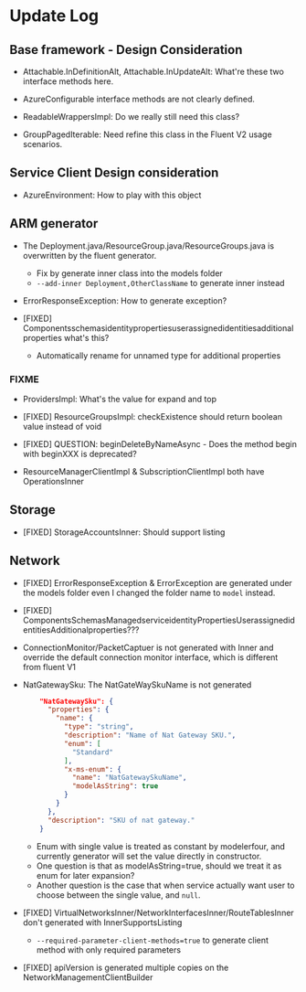# Update Log

## Base framework - Design Consideration 

 - Attachable.InDefinitionAlt, Attachable.InUpdateAlt: What're these two interface methods here.
 
 - AzureConfigurable interface methods are not clearly defined.
 
 - ReadableWrappersImpl: Do we really still need this class?
 
 - GroupPagedIterable: Need refine this class in the Fluent V2 usage scenarios.
 
## Service Client Design consideration 
   
   - AzureEnvironment: How to play with this object
 
## ARM generator
 
  - The Deployment.java/ResourceGroup.java/ResourceGroups.java is overwritten by the fluent generator.
    * Fix by generate inner class into the models folder
    * `--add-inner Deployment,OtherClassName` to generate inner instead
  
  - ErrorResponseException: How to generate exception?
  
  - [FIXED] Componentsschemasidentitypropertiesuserassignedidentitiesadditionalproperties what's this? 
    * Automatically rename for unnamed type for additional properties
  
### FIXME
 
  - ProvidersImpl: What's the value for expand and top
  
  - [FIXED] ResourceGroupsImpl: checkExistence should return boolean value instead of void
  
  - [FIXED] QUESTION: beginDeleteByNameAsync - Does the method begin with beginXXX is deprecated? 
  
  - ResourceManagerClientImpl & SubscriptionClientImpl both have OperationsInner
  
 
 ## Storage 
  - [FIXED] StorageAccountsInner: Should support listing
  
  
 ## Network 
 - [FIXED] ErrorResponseException & ErrorException are generated under the models folder even I changed the folder name to `model` instead.
 - [FIXED] ComponentsSchemasManagedserviceidentityPropertiesUserassignedidentitiesAdditionalproperties???
 - ConnectionMonitor/PacketCaptuer is not generated with Inner and override the default connection monitor interface, which is different from fluent V1
  
 - NatGatewaySku: The NatGateWaySkuName is not generated 
  
    ```JSON
        "NatGatewaySku": {
          "properties": {
            "name": {
              "type": "string",
              "description": "Name of Nat Gateway SKU.",
              "enum": [
                "Standard"
              ],
              "x-ms-enum": {
                "name": "NatGatewaySkuName",
                "modelAsString": true
              }
            }
          },
          "description": "SKU of nat gateway."
        }
    ```
    
    * Enum with single value is treated as constant by modelerfour, and currently generator will set the value directly in constructor.
    * One question is that as modelAsString=true, should we treat it as enum for later expansion?
    * Another question is the case that when service actually want user to choose between the single value, and `null`.

  - [FIXED] VirtualNetworksInner/NetworkInterfacesInner/RouteTablesInner don't generated with InnerSupportsListing
    * `--required-parameter-client-methods=true` to generate client method with only required parameters
  - [FIXED] apiVersion is generated multiple copies on the NetworkManagementClientBuilder
